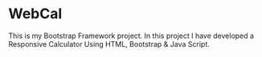 # WebCal
This is my Bootstrap Framework project. In this project I have developed a Responsive Calculator Using HTML, Bootstrap &amp;  Java Script. 
